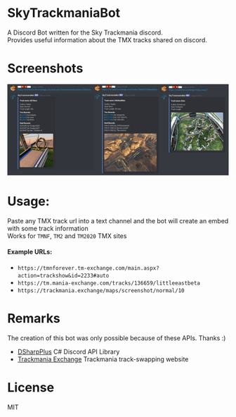 # SkyTrackmaniaBot

A Discord Bot written for the Sky Trackmania discord.  
Provides useful information about the TMX tracks shared on discord.

# Screenshots
![Image](files/screenshots.png)

# Usage:
Paste any TMX track url into a text channel and the bot will create an embed with some track information   
Works for `TMNF`, `TM2` and `TM2020` TMX sites

#### Example URLs: 
- `https://tmnforever.tm-exchange.com/main.aspx?action=trackshow&id=2233#auto`
- `https://tm.mania-exchange.com/tracks/136659/littleeastbeta`
- `https://trackmania.exchange/maps/screenshot/normal/10`

# Remarks
The creation of this bot was only possible because of these APIs. Thanks :)
- [DSharpPlus](https://github.com/DSharpPlus/DSharpPlus) C# Discord API Library
- [Trackmania Exchange](https://trackmania.exchange/) Trackmania track-swapping website

# License
MIT